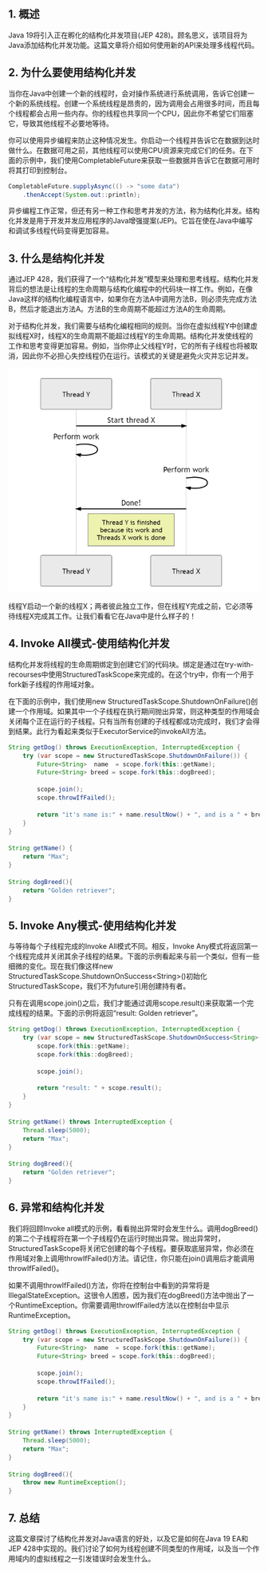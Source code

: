 ## 1. 概述

Java 19将引入正在孵化的结构化并发项目(JEP 428)。顾名思义，该项目将为Java添加结构化并发功能。这篇文章将介绍如何使用新的API来处理多线程代码。

## 2. 为什么要使用结构化并发

当你在Java中创建一个新的线程时，会对操作系统进行系统调用，告诉它创建一个新的系统线程。创建一个系统线程是昂贵的，因为调用会占用很多时间，而且每个线程都会占用一些内存。你的线程也共享同一个CPU，因此你不希望它们阻塞它，导致其他线程不必要地等待。

你可以使用异步编程来防止这种情况发生。你启动一个线程并告诉它在数据到达时做什么。在数据可用之前，其他线程可以使用CPU资源来完成它们的任务。在下面的示例中，我们使用CompletableFuture来获取一些数据并告诉它在数据可用时将其打印到控制台。

```java
CompletableFuture.supplyAsync(() -> "some data")
    .thenAccept(System.out::println);
```

异步编程工作正常，但还有另一种工作和思考并发的方法，称为结构化并发。结构化并发是用于开发并发应用程序的Java增强提案(JEP)。它旨在使在Java中编写和调试多线程代码变得更加容易。

## 3. 什么是结构化并发

通过JEP 428，我们获得了一个“结构化并发”模型来处理和思考线程。结构化并发背后的想法是让线程的生命周期与结构化编程中的代码块一样工作。例如，在像Java这样的结构化编程语言中，如果你在方法A中调用方法B，则必须先完成方法B，然后才能退出方法A。方法B的生命周期不能超过方法A的生命周期。

对于结构化并发，我们需要与结构化编程相同的规则。当你在虚拟线程Y中创建虚拟线程X时，线程X的生命周期不能超过线程Y的生命周期。结构化并发使线程的工作和思考变得更加容易。例如，当你停止父线程Y时，它的所有子线程也将被取消，因此你不必担心失控线程仍在运行。该模式的关键是避免火灾并忘记并发。

<img src="../assets/img_2.png">

线程Y启动一个新的线程X；两者彼此独立工作，但在线程Y完成之前，它必须等待线程X完成其工作。让我们看看它在Java中是什么样子的！

## 4. Invoke All模式-使用结构化并发

结构化并发将线程的生命周期绑定到创建它们的代码块。绑定是通过在try-with-recourses中使用StructuredTaskScope来完成的。在这个try中，你有一个用于fork新子线程的作用域对象。

在下面的示例中，我们使用new StructuredTaskScope.ShutdownOnFailure()创建一个作用域。如果其中一个子线程在执行期间抛出异常，则这种类型的作用域会关闭每个正在运行的子线程。只有当所有创建的子线程都成功完成时，我们才会得到结果。此行为看起来类似于ExecutorService的invokeAll方法。

```java
String getDog() throws ExecutionException, InterruptedException {
    try (var scope = new StructuredTaskScope.ShutdownOnFailure()) {
        Future<String>  name  = scope.fork(this::getName);
        Future<String> breed = scope.fork(this::dogBreed);

        scope.join();
        scope.throwIfFailed();

        return "it's name is:" + name.resultNow() + ", and is a " + breed.resultNow();
    }
}

String getName() {
    return "Max";
}

String dogBreed(){
    return "Golden retriever";
}
```

## 5. Invoke Any模式-使用结构化并发

与等待每个子线程完成的Invoke All模式不同。相反，Invoke Any模式将返回第一个线程完成并关闭其余子线程的结果。下面的示例看起来与前一个类似，但有一些细微的变化。现在我们像这样new StructuredTaskScope.ShutdownOnSuccess<String\>()初始化StructuredTaskScope，我们不为future引用创建持有者。

只有在调用scope.join()之后，我们才能通过调用scope.result()来获取第一个完成线程的结果。下面的示例将返回“result: Golden retriever”。

```java
String getDog() throws ExecutionException, InterruptedException {
    try (var scope = new StructuredTaskScope.ShutdownOnSuccess<String>()) {
        scope.fork(this::getName);
        scope.fork(this::dogBreed);

        scope.join();

        return "result: " + scope.result();
    }
}

String getName() throws InterruptedException {
    Thread.sleep(5000);
    return "Max";
}

String dogBreed(){
    return "Golden retriever";
}
```

## 6. 异常和结构化并发

我们将回顾Invoke all模式的示例，看看抛出异常时会发生什么。调用dogBreed()的第二个子线程将在第一个子线程仍在运行时抛出异常。抛出异常时，StructuredTaskScope将关闭它创建的每个子线程。要获取底层异常，你必须在作用域对象上调用throwIfFailed()方法。请记住，你只能在join()调用后才能调用throwIfFailed()。

如果不调用throwIfFailed()方法，你将在控制台中看到的异常将是IllegalStateException。这很令人困惑，因为我们在dogBreed()方法中抛出了一个RuntimeException。你需要调用throwIfFailed方法以在控制台中显示RuntimeException。

```java
String getDog() throws ExecutionException, InterruptedException {
    try (var scope = new StructuredTaskScope.ShutdownOnFailure()) {
        Future<String>  name  = scope.fork(this::getName);
        Future<String> breed = scope.fork(this::dogBreed);

        scope.join();
        scope.throwIfFailed();

        return "it's name is:" + name.resultNow() + ", and is a " + breed.resultNow();
    }
}

String getName() throws InterruptedException {
    Thread.sleep(5000);
    return "Max";
}

String dogBreed(){
    throw new RuntimeException();
}
```

## 7. 总结

这篇文章探讨了结构化并发对Java语言的好处，以及它是如何在Java 19 EA和JEP 428中实现的。我们讨论了如何为线程创建不同类型的作用域，以及当一个作用域内的虚拟线程之一引发错误时会发生什么。